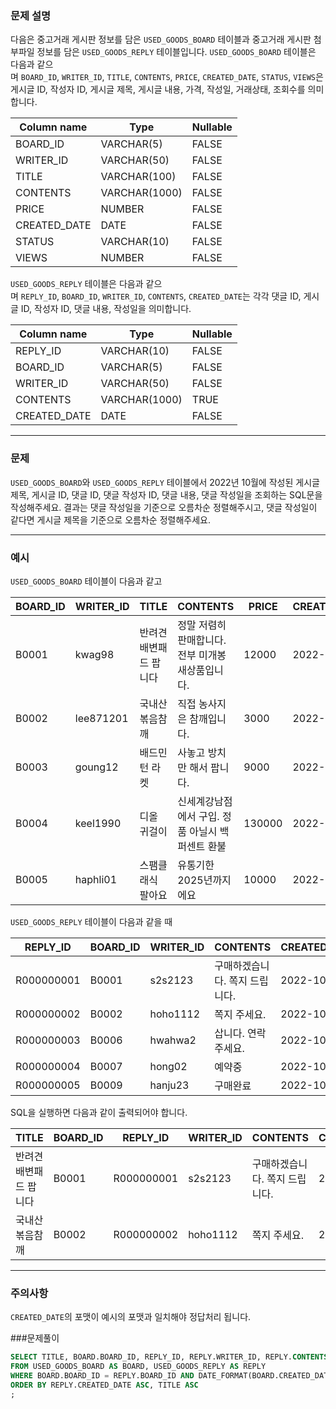 ### **문제 설명**

다음은 중고거래 게시판 정보를 담은 `USED_GOODS_BOARD` 테이블과 중고거래 게시판 첨부파일 정보를 담은 `USED_GOODS_REPLY` 테이블입니다. `USED_GOODS_BOARD` 테이블은 다음과 같으며 `BOARD_ID`, `WRITER_ID`, `TITLE`, `CONTENTS`, `PRICE`, `CREATED_DATE`, `STATUS`, `VIEWS`은 게시글 ID, 작성자 ID, 게시글 제목, 게시글 내용, 가격, 작성일, 거래상태, 조회수를 의미합니다.

| Column name  | Type          | Nullable |
| ------------ | ------------- | -------- |
| BOARD_ID     | VARCHAR(5)    | FALSE    |
| WRITER_ID    | VARCHAR(50)   | FALSE    |
| TITLE        | VARCHAR(100)  | FALSE    |
| CONTENTS     | VARCHAR(1000) | FALSE    |
| PRICE        | NUMBER        | FALSE    |
| CREATED_DATE | DATE          | FALSE    |
| STATUS       | VARCHAR(10)   | FALSE    |
| VIEWS        | NUMBER        | FALSE    |

`USED_GOODS_REPLY` 테이블은 다음과 같으며 `REPLY_ID`, `BOARD_ID`, `WRITER_ID`, `CONTENTS`, `CREATED_DATE`는 각각 댓글 ID, 게시글 ID, 작성자 ID, 댓글 내용, 작성일을 의미합니다.

| Column name  | Type          | Nullable |
| ------------ | ------------- | -------- |
| REPLY_ID     | VARCHAR(10)   | FALSE    |
| BOARD_ID     | VARCHAR(5)    | FALSE    |
| WRITER_ID    | VARCHAR(50)   | FALSE    |
| CONTENTS     | VARCHAR(1000) | TRUE     |
| CREATED_DATE | DATE          | FALSE    |

---

### 문제

`USED_GOODS_BOARD`와 `USED_GOODS_REPLY` 테이블에서 2022년 10월에 작성된 게시글 제목, 게시글 ID, 댓글 ID, 댓글 작성자 ID, 댓글 내용, 댓글 작성일을 조회하는 SQL문을 작성해주세요. 결과는 댓글 작성일을 기준으로 오름차순 정렬해주시고, 댓글 작성일이 같다면 게시글 제목을 기준으로 오름차순 정렬해주세요.

---

### 예시

`USED_GOODS_BOARD` 테이블이 다음과 같고

| BOARD_ID | WRITER_ID | TITLE                  | CONTENTS                                          | PRICE  | CREATED_DATE | STATUS | VIEWS |
| -------- | --------- | ---------------------- | ------------------------------------------------- | ------ | ------------ | ------ | ----- |
| B0001    | kwag98    | 반려견 배변패드 팝니다 | 정말 저렴히 판매합니다. 전부 미개봉 새상품입니다. | 12000  | 2022-10-01   | DONE   | 250   |
| B0002    | lee871201 | 국내산 볶음참깨        | 직접 농사지은 참깨입니다.                         | 3000   | 2022-10-02   | DONE   | 121   |
| B0003    | goung12   | 배드민턴 라켓          | 사놓고 방치만 해서 팝니다.                        | 9000   | 2022-10-02   | SALE   | 212   |
| B0004    | keel1990  | 디올 귀걸이            | 신세계강남점에서 구입. 정품 아닐시 백퍼센트 환불  | 130000 | 2022-10-02   | SALE   | 199   |
| B0005    | haphli01  | 스팸클래식 팔아요      | 유통기한 2025년까지에요                           | 10000  | 2022-10-02   | SALE   | 121   |

`USED_GOODS_REPLY` 테이블이 다음과 같을 때

| REPLY_ID   | BOARD_ID | WRITER_ID | CONTENTS                       | CREATED_DATE |
| ---------- | -------- | --------- | ------------------------------ | ------------ |
| R000000001 | B0001    | s2s2123   | 구매하겠습니다. 쪽지 드립니다. | 2022-10-02   |
| R000000002 | B0002    | hoho1112  | 쪽지 주세요.                   | 2022-10-03   |
| R000000003 | B0006    | hwahwa2   | 삽니다. 연락주세요.            | 2022-10-03   |
| R000000004 | B0007    | hong02    | 예약중                         | 2022-10-06   |
| R000000005 | B0009    | hanju23   | 구매완료                       | 2022-10-07   |

SQL을 실행하면 다음과 같이 출력되어야 합니다.

| TITLE                  | BOARD_ID | REPLY_ID   | WRITER_ID | CONTENTS                       | CREATED_DATE |
| ---------------------- | -------- | ---------- | --------- | ------------------------------ | ------------ |
| 반려견 배변패드 팝니다 | B0001    | R000000001 | s2s2123   | 구매하겠습니다. 쪽지 드립니다. | 2022-10-02   |
| 국내산 볶음참깨        | B0002    | R000000002 | hoho1112  | 쪽지 주세요.                   | 2022-10-03   |

---

### 주의사항

`CREATED_DATE`의 포맷이 예시의 포맷과 일치해야 정답처리 됩니다.

###문제풀이

```SQL
SELECT TITLE, BOARD.BOARD_ID, REPLY_ID, REPLY.WRITER_ID, REPLY.CONTENTS,DATE_FORMAT(REPLY.CREATED_DATE, '%Y-%m-%d') AS CREATED_DATE
FROM USED_GOODS_BOARD AS BOARD, USED_GOODS_REPLY AS REPLY
WHERE BOARD.BOARD_ID = REPLY.BOARD_ID AND DATE_FORMAT(BOARD.CREATED_DATE, '%Y-%m') = '2022-10'
ORDER BY REPLY.CREATED_DATE ASC, TITLE ASC
;
```
